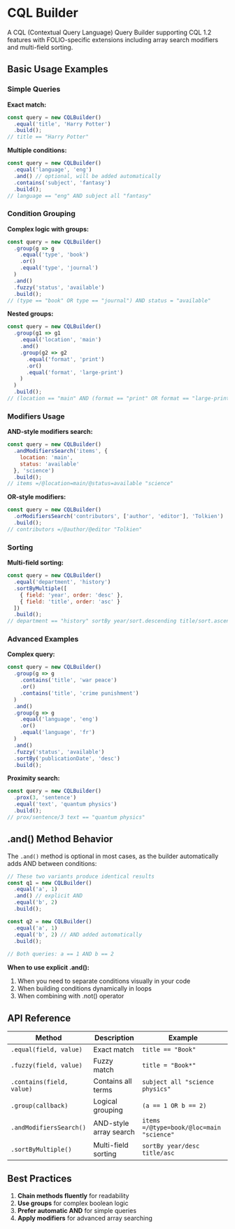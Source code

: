 # CQL Builder

A CQL (Contextual Query Language) Query Builder supporting CQL 1.2 features with FOLIO-specific extensions including array search modifiers and multi-field sorting.

## Basic Usage Examples

### Simple Queries

**Exact match:**
```javascript
const query = new CQLBuilder()
  .equal('title', 'Harry Potter')
  .build();
// title == "Harry Potter"
```

**Multiple conditions:**
```javascript
const query = new CQLBuilder()
  .equal('language', 'eng')
  .and() // optional, will be added automatically
  .contains('subject', 'fantasy')
  .build();
// language == "eng" AND subject all "fantasy"
```

### Condition Grouping

**Complex logic with groups:**
```javascript
const query = new CQLBuilder()
  .group(g => g
    .equal('type', 'book')
    .or()
    .equal('type', 'journal')
  )
  .and()
  .fuzzy('status', 'available')
  .build();
// (type == "book" OR type == "journal") AND status = "available"
```

**Nested groups:**
```javascript
const query = new CQLBuilder()
  .group(g1 => g1
    .equal('location', 'main')
    .and()
    .group(g2 => g2
      .equal('format', 'print')
      .or()
      .equal('format', 'large-print')
    )
  )
  .build();
// (location == "main" AND (format == "print" OR format == "large-print"))
```

### Modifiers Usage

**AND-style modifiers search:**
```javascript
const query = new CQLBuilder()
  .andModifiersSearch('items', {
    location: 'main',
    status: 'available'
  }, 'science')
  .build();
// items =/@location=main/@status=available "science"
```

**OR-style modifiers:**
```javascript
const query = new CQLBuilder()
  .orModifiersSearch('contributors', ['author', 'editor'], 'Tolkien')
  .build();
// contributors =/@author/@editor "Tolkien"
```

### Sorting

**Multi-field sorting:**
```javascript
const query = new CQLBuilder()
  .equal('department', 'history')
  .sortByMultiple([
    { field: 'year', order: 'desc' },
    { field: 'title', order: 'asc' }
  ])
  .build();
// department == "history" sortBy year/sort.descending title/sort.ascending
```

### Advanced Examples

**Complex query:**
```javascript
const query = new CQLBuilder()
  .group(g => g
    .contains('title', 'war peace')
    .or()
    .contains('title', 'crime punishment')
  )
  .and()
  .group(g => g
    .equal('language', 'eng')
    .or()
    .equal('language', 'fr')
  )
  .and()
  .fuzzy('status', 'available')
  .sortBy('publicationDate', 'desc')
  .build();
```

**Proximity search:**
```javascript
const query = new CQLBuilder()
  .prox(3, 'sentence')
  .equal('text', 'quantum physics')
  .build();
// prox/sentence/3 text == "quantum physics"
```

## .and() Method Behavior

The `.and()` method is optional in most cases, as the builder automatically adds AND between conditions:

```javascript
// These two variants produce identical results
const q1 = new CQLBuilder()
  .equal('a', 1)
  .and() // explicit AND
  .equal('b', 2)
  .build();

const q2 = new CQLBuilder()
  .equal('a', 1)
  .equal('b', 2) // AND added automatically
  .build();
  
// Both queries: a == 1 AND b == 2
```

**When to use explicit .and():**
1. When you need to separate conditions visually in your code
2. When building conditions dynamically in loops
3. When combining with .not() operator

## API Reference

| Method | Description | Example |
|--------|-------------|---------|
| `.equal(field, value)` | Exact match | `title == "Book"` |
| `.fuzzy(field, value)` | Fuzzy match | `title = "Book*"` |
| `.contains(field, value)` | Contains all terms | `subject all "science physics"` |
| `.group(callback)` | Logical grouping | `(a == 1 OR b == 2)` |
| `.andModifiersSearch()` | AND-style array search | `items =/@type=book/@loc=main "science"` |
| `.sortByMultiple()` | Multi-field sorting | `sortBy year/desc title/asc` |

## Best Practices

1. **Chain methods fluently** for readability
2. **Use groups** for complex boolean logic
3. **Prefer automatic AND** for simple queries
4. **Apply modifiers** for advanced array searching
